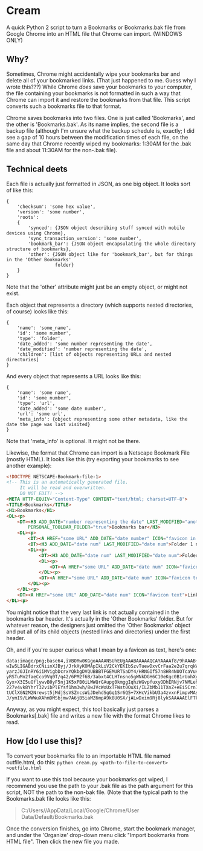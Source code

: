 # Cream

A quick Python 2 script to turn a Bookmarks or Bookmarks.bak file from Google Chrome into an HTML
file that Chrome can import. (WINDOWS ONLY)

## Why?

Sometimes, Chrome might accidentally wipe your bookmarks bar and delete all of your bookmarked
links. (That just happened to me. Guess why I wrote this???) While Chrome _does_ save your bookmarks
to your computer, the file containing your bookmarks is not formatted in such a way that Chrome can
import it and restore the bookmarks from that file. This script converts such a bookmarks file to 
that format.

Chrome saves bookmarks into two files. One is just called 'Bookmarks', and the other is
'Bookmarks.bak'. As its name implies, the second file is a backup file (although I'm unsure what the
backup schedule is, exactly; I did see a gap of 10 hours between the modification times of each
file, on the same day that Chrome recently wiped my bookmarks: 1:30AM for the .bak file and about
11:30AM for the non-.bak file). 

## Technical deets

Each file is actually just formatted in JSON, as one big object. It looks sort of like this:
```
{
    'checksum': 'some hex value',
    'version': 'some number',
    'roots':
    {
        'synced': {JSON object describing stuff synced with mobile devices using Chrome},
        'sync_transaction_version': 'some number',
        'bookmark_bar': {JSON object encapsulating the whole directory structure of bookmarks},
        'other': {JSON object like for 'bookmark_bar', but for things in the 'Other Bookmarks'
                  folder}
    }
}
```
Note that the 'other' attribute might just be an empty object, or might not exist.

Each object that represents a directory (which supports nested directories, of course) looks like
this:
```
{
	'name': 'some_name',
	'id': 'some number',
	'type': 'folder',
	'date_added': 'some number representing the date',
	'date_modified': 'number representing the date',
	'children': [list of objects representing URLs and nested directories]
}
```
And every object that represents a URL looks like this:
```
{	
	'name': 'some name',
	'id': 'some number',
	'type': 'url',
	'date_added': 'some date number',
	'url': 'some url',
	'meta_info': {object representing some other metadata, like the date the page was last visited}
}
```
Note that 'meta_info' is optional. It might not be there.

Likewise, the format that Chrome can import is a Netscape Bookmark File (mostly HTML).
It looks like this (try exporting your bookmarks to see another example):
```html
<!DOCTYPE NETSCAPE-Bookmark-file-1>
<!-- This is an automatically generated file.
     It will be read and overwritten.
     DO NOT EDIT! -->
<META HTTP-EQUIV="Content-Type" CONTENT="text/html; charset=UTF-8">
<TITLE>Bookmarks</TITLE>
<H1>Bookmarks</H1>
<DL><p>
    <DT><H3 ADD_DATE="number representing the date" LAST_MODIFIED="another date number"
    	PERSONAL_TOOLBAR_FOLDER="true">Bookmarks bar</H3>
    <DL><p>
        <DT><A HREF="some URL" ADD_DATE="date number" ICON="favicon in text form">Link 1 name</A>
        <DT><H3 ADD_DATE="date num" LAST_MODIFIED="date num">Folder 1 name</H3>
        <DL><p>
            <DT><H3 ADD_DATE="date num" LAST_MODIFIED="date num">Folder 2 name</H3>
            <DL><p>
                <DT><A HREF="some URL" ADD_DATE="date num" ICON="favicon text">Link 2 name</A>
            </DL><p>
            <DT><A HREF="some URL" ADD_DATE="date num" ICON="favicon text">Link 3 name</A>
        </DL><p>
    </DL><p>
    <DT><A HREF="some URL" ADD_DATE="date num" ICON="favicon text">Link 4 name</A>
</DL><p>
```

You might notice that the very last link is not actually contained in the bookmarks bar header. It's
actually in the 'Other Bookmarks' folder. But for whatever reason, the designers just omitted the
'Other Bookmarks' object and put all of its child objects (nested links and directories) under the
first header.

Oh, and if you're super curious what I mean by a favicon as text, here's one:
```
data:image/png;base64,iVBORw0KGgoAAAANSUhEUgAAABAAAAAQCAYAAAAf8/9hAAAB+0lEQVQ4jW2TS08bQRCEv55Zv03
wIw5LIGABdrxCNiinXJByj/JrkXyKOMApIkLiV2CkYEKIbSzvTuewDxvCrFaa2e2u7qrqkW+fvyqAqiIivLYHsnO60hjz8uNr62X
yarzJ0JInRY6iiMVigbDcrxYQkbgDVQUBBBTFGEMURTSaDY4/HRNGIf57n8HR4NUOTcaVuHIYhkz+TugFPZrNJvfje4IgYL2+zmQ
yRSTuMn2faeCco9Vq0T/q42/6PM2f6B/3abxt4CLHTnsno5gWNkDGH6C10eKgc0B1rUohXyAIAiqVCuVymXqthnMRSSgigrdqkzG
Gyx+X3I5uOflywvB0yF5nj1K5xPB0iLWWQrGAupg0kmggIqhzWGvpfuxyODhERNjv7NMLehhr6Pa61Oo1nHOIJC4gGCXuwKHkcjl
227v4vk8YhrT32vibPlEYsf1hm3wh/8wJVcWoUxTFWst0OuXi/ILZbMb11TXnZ+eEi5Crn1ecfT/j4fcD1toYRGPrPRFBVDIXNt5
tUClXGN2M2Nrewst5jMdjSsVSZncsWiJDehdSgGq1Sr6Q5+7XHcVikbU3a4zvxnFimpvMAsL/Ljw+PqJ/FM/zmM/nzG5neJ6Xig6
J/ymI9/LWWWuXAhmDMSbjmw7A6jB5iaMZ6mpA9k8U0SX/jALwDxim9Rj8lykSAAAAAElFTkSuQmCC
```

Anyway, as you might expect, this tool basically just parses a Bookmarks[.bak] file and writes a new
file with the format Chrome likes to read.

## How [do I use this]?

To convert your bookmarks file to an importable HTML file named outfile.html, do this:
```python cream.py <path-to-file-to-convert> >outfile.html```

If you want to use this tool because your bookmarks got wiped, I recommend you use the path to your
.bak file as the path argument for this script, NOT the path to the non-bak file. (Note that the
typical path to the Bookmarks.bak file looks like this:
> C:/Users/<your-name>/AppData/Local/Google/Chrome/User Data/Default/Bookmarks.bak

Once the conversion finishes, go into Chrome, start the bookmark manager, and under the 'Organize'
drop-down menu click "Import bookmarks from HTML file". Then click the new file you made.